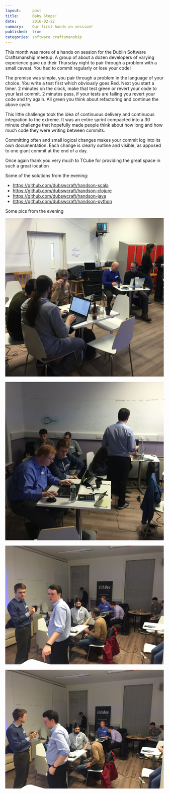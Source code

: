 ```yaml
---
layout: 	post
title: 		Baby Steps!
date: 		2016-02-22
summary: 	Our first hands on session!
published: 	true
categories: software craftsmanship
---
```


This month was more of a hands on session for the Dublin Software Craftsmanship meetup. A group of about a dozen developers of varying experience gave up their Thursday night to pair through a problem with a small caveat. You had to commit regularly or lose your code!

The premise was simple, you pair through a problem in the language of your choice. You write a test first which obviously goes Red. Next you start a timer. 2 minutes on the clock, make that test green or revert your code to your last commit. 2 minutes pass, if your tests are failing you revert your code and try again. All green you think about refactoring and continue the above cycle.

This little challenge took the idea of continuous delivery and continuous integration to the extreme. It was an entire sprint compacted into a 30 minute challenge that hopefully made people think about how long and how much code they were writing between commits.

Committing often and small logical changes makes your commit log into its own documentation. Each change is clearly outline and visible, as apposed to one giant commit at the end of a day.

Once again thank you very much to TCube for providing the great space in such a great location

Some of the solutions from the evening:

* https://github.com/dubswcraft/handson-scala
* https://github.com/dubswcraft/handson-clojure
* https://github.com/dubswcraft/handson-java
* https://github.com/dubswcraft/handson-python

Some pics from the evening

![handson-1.jpg](https://raw.githubusercontent.com/dubswcraft/dubswcraft.github.io/master/_posts/images/handson-18feb2015/handson-1.jpg)

![handson-2.jpg](https://raw.githubusercontent.com/dubswcraft/dubswcraft.github.io/master/_posts/images/handson-18feb2015/handson-2.jpg)

![handson-3.jpg](https://raw.githubusercontent.com/dubswcraft/dubswcraft.github.io/master/_posts/images/handson-18feb2015/handson-3.jpg)

![handson-4.jpg](https://raw.githubusercontent.com/dubswcraft/dubswcraft.github.io/master/_posts/images/handson-18feb2015/handson-4.jpg)

